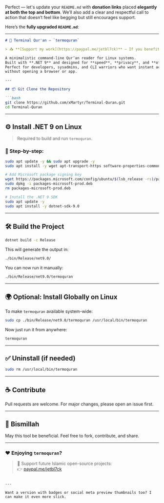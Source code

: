 Perfect — let's update your `README.md` with **donation links** placed **elegantly at both the top and bottom**. We’ll also add a clear and respectful call to action that doesn’t feel like begging but still encourages support.

Here’s the **fully upgraded `README.md`**:

---

```markdown
# 🕋 Terminal Qur'an — `termoquran`

> 📥 **[Support my work](https://paypal.me/jetbl7ck)** – If you benefit from this tool, consider donating to help keep it alive and improving.

A minimalistic command-line Qur’an reader for Linux systems.  
Built with **.NET 9** and designed for **speed**, **privacy**, and **offline use**.  
Perfect for developers, sysadmins, and CLI warriors who want instant access to the Qur’an  
without opening a browser or app.

---

## 📦 Git Clone the Repository

```bash
git clone https://github.com/xMartyr/Terminal-Quran.git
cd Terminal-Quran
```

---

## ⚙️ Install .NET 9 on Linux

> Required to build and run `termoquran`.

### 🧪 Step-by-step:

```bash
sudo apt update -y && sudo apt upgrade -y
sudo apt install -y wget apt-transport-https software-properties-common

# Add Microsoft package signing key
wget https://packages.microsoft.com/config/ubuntu/$(lsb_release -rs)/packages-microsoft-prod.deb -O packages-microsoft-prod.deb
sudo dpkg -i packages-microsoft-prod.deb
rm packages-microsoft-prod.deb

# Install the .NET 9 SDK
sudo apt update -y
sudo apt install -y dotnet-sdk-9.0
```

---

## 🛠️ Build the Project

```bash
dotnet build -c Release
```

This will generate the output in:

```bash
./bin/Release/net9.0/
```

You can now run it manually:

```bash
./bin/Release/net9.0/termoquran
```

---

## 🌍 Optional: Install Globally on Linux

To make `termoquran` available system-wide:

```bash
sudo cp ./bin/Release/net9.0/termoquran /usr/local/bin/termoquran
```

Now just run it from anywhere:

```bash
termoquran
```

---

## ✅ Uninstall (if needed)

```bash
sudo rm /usr/local/bin/termoquran
```

---

## ☕ Contribute

Pull requests are welcome. For major changes, please open an issue first.

---

## 🙏 Bismillah

May this tool be beneficial. Feel free to fork, contribute, and share.

---

### ❤️ Enjoying `termoquran`?

> 🕋 Support future Islamic open-source projects:  
> 👉 [paypal.me/jetbl7ck](https://paypal.me/jetbl7ck)
```

---

Want a version with badges or social meta preview thumbnails too? I can make it even more slick.
